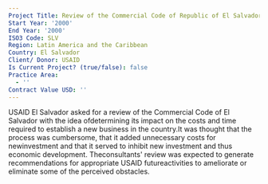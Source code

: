 ```yaml
---
Project Title: Review of the Commercial Code of Republic of El Salvador
Start Year: '2000'
End Year: '2000'
ISO3 Code: SLV
Region: Latin America and the Caribbean
Country: El Salvador
Client/ Donor: USAID
Is Current Project? (true/false): false
Practice Area:
  - ''
Contract Value USD: ''
---
```

USAID El Salvador asked for a review of the Commercial Code of El Salvador with the idea ofdetermining its impact on the costs and time required to establish a new business in the country.It was thought that the process was cumbersome, that it added unnecessary costs for newinvestment and that it served to inhibit new investment and thus economic development. Theconsultants' review was expected to generate recommendations for appropriate USAID futureactivities to ameliorate or eliminate some of the perceived obstacles.